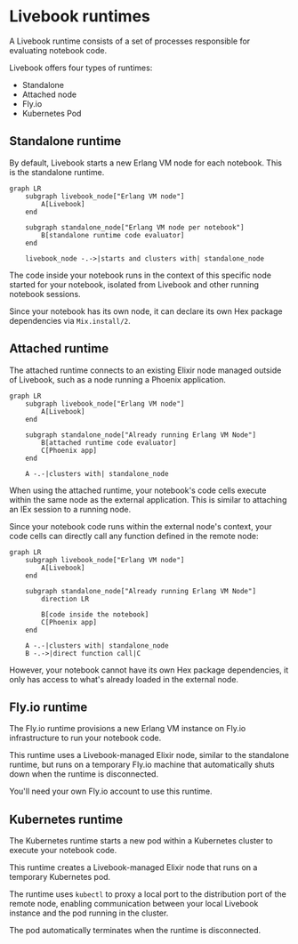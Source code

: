 # Livebook runtimes

A Livebook runtime consists of a set of processes responsible for evaluating notebook code.

Livebook offers four types of runtimes:

- Standalone
- Attached node
- Fly.io
- Kubernetes Pod

## Standalone runtime

By default, Livebook starts a new Erlang VM node for each notebook. This is the standalone runtime.

```mermaid
graph LR
    subgraph livebook_node["Erlang VM node"]
        A[Livebook]
    end

    subgraph standalone_node["Erlang VM node per notebook"]
        B[standalone runtime code evaluator]
    end

    livebook_node -.->|starts and clusters with| standalone_node
```

The code inside your notebook runs in the context of this specific node started for your notebook, isolated from Livebook and other running notebook sessions.

Since your notebook has its own node, it can declare its own Hex package dependencies via `Mix.install/2`.

## Attached runtime

The attached runtime connects to an existing Elixir node managed outside of Livebook, such as a node running a Phoenix application.

```mermaid
graph LR
    subgraph livebook_node["Erlang VM node"]
        A[Livebook]
    end

    subgraph standalone_node["Already running Erlang VM Node"]
        B[attached runtime code evaluator]
        C[Phoenix app]
    end

    A -.-|clusters with| standalone_node
```

When using the attached runtime, your notebook's code cells execute within the same node as the external application. This is similar to attaching an IEx session to a running node.

Since your notebook code runs within the external node's context, your code cells can directly call any function defined in the remote node:

```mermaid
graph LR
    subgraph livebook_node["Erlang VM node"]
        A[Livebook]
    end

    subgraph standalone_node["Already running Erlang VM Node"]
        direction LR

        B[code inside the notebook]
        C[Phoenix app]
    end

    A -.-|clusters with| standalone_node
    B -.->|direct function call|C
```

However, your notebook cannot have its own Hex package dependencies, it only has access to what's already loaded in the external node.

## Fly.io runtime

The Fly.io runtime provisions a new Erlang VM instance on Fly.io infrastructure to run your notebook code.

This runtime uses a Livebook-managed Elixir node, similar to the standalone runtime, but runs on a temporary Fly.io machine that automatically shuts down when the runtime is disconnected.

You'll need your own Fly.io account to use this runtime.

## Kubernetes runtime

The Kubernetes runtime starts a new pod within a Kubernetes cluster to execute your notebook code.

This runtime creates a Livebook-managed Elixir node that runs on a temporary Kubernetes pod.

The runtime uses `kubectl` to proxy a local port to the distribution port of the remote node, enabling communication between your local Livebook instance and the pod running in the cluster.

The pod automatically terminates when the runtime is disconnected.
